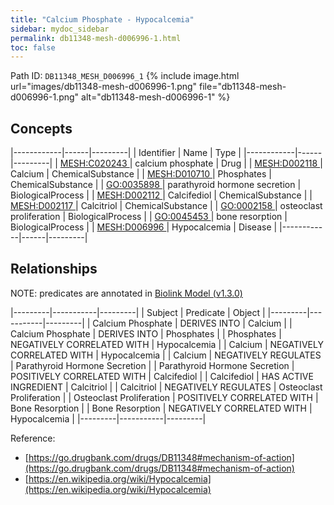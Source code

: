 ```yaml
---
title: "Calcium Phosphate - Hypocalcemia"
sidebar: mydoc_sidebar
permalink: db11348-mesh-d006996-1.html
toc: false 
---
```



Path ID: `DB11348_MESH_D006996_1`
{% include image.html url="images/db11348-mesh-d006996-1.png" file="db11348-mesh-d006996-1.png" alt="db11348-mesh-d006996-1" %}

## Concepts

|------------|------|---------|
| Identifier | Name | Type    |
|------------|------|---------|
| <a href="https://identifiers.org/MESH:C020243">MESH:C020243 </a> | calcium phosphate | Drug |
| <a href="https://identifiers.org/MESH:D002118">MESH:D002118 </a> | Calcium | ChemicalSubstance |
| <a href="https://identifiers.org/MESH:D010710">MESH:D010710 </a> | Phosphates | ChemicalSubstance |
| <a href="https://identifiers.org/GO:0035898">GO:0035898 </a> | parathyroid hormone secretion | BiologicalProcess |
| <a href="https://identifiers.org/MESH:D002112">MESH:D002112 </a> | Calcifediol | ChemicalSubstance |
| <a href="https://identifiers.org/MESH:D002117">MESH:D002117 </a> | Calcitriol | ChemicalSubstance |
| <a href="https://identifiers.org/GO:0002158">GO:0002158 </a> | osteoclast proliferation | BiologicalProcess |
| <a href="https://identifiers.org/GO:0045453">GO:0045453 </a> | bone resorption | BiologicalProcess |
| <a href="https://identifiers.org/MESH:D006996">MESH:D006996 </a> | Hypocalcemia | Disease |
|------------|------|---------|

## Relationships


NOTE: predicates are annotated in <a href="https://github.com/biolink/biolink-model/releases/tag/v1.3.0">Biolink Model (v1.3.0)</a>

|---------|-----------|---------|
| Subject | Predicate | Object  |
|---------|-----------|---------|
| Calcium Phosphate | DERIVES INTO | Calcium |
| Calcium Phosphate | DERIVES INTO | Phosphates |
| Phosphates | NEGATIVELY CORRELATED WITH | Hypocalcemia |
| Calcium | NEGATIVELY CORRELATED WITH | Hypocalcemia |
| Calcium | NEGATIVELY REGULATES | Parathyroid Hormone Secretion |
| Parathyroid Hormone Secretion | POSITIVELY CORRELATED WITH | Calcifediol |
| Calcifediol | HAS ACTIVE INGREDIENT | Calcitriol |
| Calcitriol | NEGATIVELY REGULATES | Osteoclast Proliferation |
| Osteoclast Proliferation | POSITIVELY CORRELATED WITH | Bone Resorption |
| Bone Resorption | NEGATIVELY CORRELATED WITH | Hypocalcemia |
|---------|-----------|---------|

Reference: 
  - [https://go.drugbank.com/drugs/DB11348#mechanism-of-action](https://go.drugbank.com/drugs/DB11348#mechanism-of-action)
  - [https://en.wikipedia.org/wiki/Hypocalcemia](https://en.wikipedia.org/wiki/Hypocalcemia)
